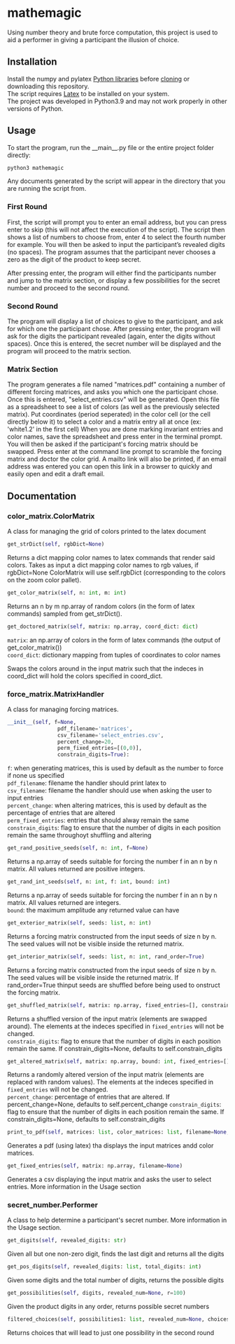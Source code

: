 # mathemagic
Using number theory and brute force computation, this project is used to aid a performer in giving a participant the illusion of choice.

## Installation
<!-- From the "executables" folder of this repository, download the file cooresponding to your operating system.<br>
The executable requires [Latex](https://www.latex-project.org/get/) to be installed on your system. -->
Install the numpy and pylatex [Python libraries](https://docs.python.org/3/installing/index.html) before [cloning](https://docs.github.com/en/github/creating-cloning-and-archiving-repositories/cloning-a-repository) or downloading this repository.<br>
The script requires [Latex](https://www.latex-project.org/get/) to be installed on your system.<br>
The project was developed in Python3.9 and may not work properly in other versions of Python.


## Usage
To start the program, run the \_\_main\_\_.py file or the entire project folder directly:
```bash
python3 mathemagic
```
Any documents generated by the script will appear in the directory that you are running the script from.

### First Round
First, the script will prompt you to enter an email address, but you can press enter to skip (this will not affect the execution of the script). The script then shows a list of numbers to choose from, enter 4 to select the fourth number for example. You will then be asked to input the participant’s revealed digits (no spaces). The program assumes that the participant never chooses a zero as the digit of the product to keep secret.

After pressing enter, the program will either find the participants number and jump to the matrix section, or display a few possibilities for the secret number and proceed to the second round.

### Second Round
The program will display a list of choices to give to the participant, and ask for which one the participant chose. After pressing enter, the program will ask for the digits the participant revealed (again, enter the digits without spaces). Once this is entered, the secret number will be displayed and the program will proceed to the matrix section.

### Matrix Section
The program generates a file named "matrices.pdf" containing a number of different forcing matrices, and asks you which one the participant chose. Once this is entered, "select_entries.csv" will be generated. 
Open this file as a spreadsheet to see a list of colors (as well as the previously selected matrix). Put coordinates (period seperated) in the color cell (or the cell directly below it) to select a color and a matrix entry all at once (ex: 'white1.2' in the first cell)
When you are done marking invariant entries and color names, save the spreadsheet and press enter in the terminal prompt. You will then be asked if the participant's forcing matrix should be swapped. Press enter at the command line prompt to scramble the forcing matrix and doctor the color grid. A mailto link will also be printed, if an email address was entered you can open this link in a browser to quickly and easily open and edit a draft email.

## Documentation
### color_matrix.ColorMatrix

A class for managing the grid of colors printed to the latex document
```python
get_strDict(self, rgbDict=None)
```
Returns a dict mapping color names to latex commands that render said colors.
Takes as input a dict mapping color names to rgb values, if rgbDict=None ColorMatrix will use self.rgbDict (corresponding to the colors on the zoom color pallet).

```python
get_color_matrix(self, n: int, m: int)
```
Returns an n by m np.array of random colors (in the form of latex commands) sampled from get_strDict().

```python
get_doctored_matrix(self, matrix: np.array, coord_dict: dict)
```
`matrix`: an np.array of colors in the form of latex commands (the output of get_color_matrix())<br>
`coord_dict`: dictionary mapping from tuples of coordinates to color names

Swaps the colors around in the input matrix such that the indeces in coord_dict will hold the colors specified in coord_dict.


### force_matrix.MatrixHandler
A class for managing forcing matrices.

```python
__init__(self, f=None, 
                pdf_filename='matrices', 
                csv_filename='select_entries.csv', 
                percent_change=20,
                perm_fixed_entries=[(0,0)],
                constrain_digits=True):
```
`f`: when generating matrices, this is used by default as the number to force if none us specified<br>
`pdf_filename`: filename the handler should print latex to<br>
`csv_filename`: filename the handler should use when asking the user to input entries<br>
`percent_change`: when altering matrices, this is used by default as the percentage of entries that are altered<br>
`perm_fixed_entries`: entries that should alway remain the same<br>
`constrain_digits`: flag to ensure that the number of digits in each position remain the same throughoyt shuffling and altering

```python
get_rand_positive_seeds(self, n: int, f=None)
```
Returns a np.array of seeds suitable for forcing the number f in an n by n matrix. All values returned are positive integers.

```python
get_rand_int_seeds(self, n: int, f: int, bound: int)
```
Returns a np.array of seeds suitable for forcing the number f in an n by n matrix. All values returned are integers.<br>
`bound`: the maximum amplitude any returned value can have

```python
get_exterior_matrix(self, seeds: list, n: int)
```
Returns a forcing matrix constructed from the input seeds of size n by n. The seed values will not be visible inside the returned matrix.

```python
get_interior_matrix(self, seeds: list, n: int, rand_order=True)
```
Returns a forcing matrix constructed from the input seeds of size n by n. The seed values will be visible inside the returned matrix. 
If rand_order=True thinput seeds are shuffled before being used to onstruct the forcing matrix.


```python
get_shuffled_matrix(self, matrix: np.array, fixed_entries=[], constrain_digits=None)
```
Returns a shuffled version of the input matrix (elements are swapped around). The elements at the indeces specified in `fixed_entries` will not be changed.<br>
`constrain_digits`: flag to ensure that the number of digits in each position remain the same. If constrain_digits=None, defaults to self.constrain_digits

```python
get_altered_matrix(self, matrix: np.array, bound: int, fixed_entries=[], percent_change=None, constrain_digits=None)
```
Returns a randomly altered version of the input matrix (elements are replaced with random values). The elements at the indeces specified in `fixed_entries` will not be changed.<br>
`percent_change`: percentage of entries that are altered. If percent_change=None, defaults to self.percent_change
`constrain_digits`: flag to ensure that the number of digits in each position remain the same. If constrain_digits=None, defaults to self.constrain_digits


```python
print_to_pdf(self, matrices: list, color_matrices: list, filename=None, add_borders=True)
```
Generates a pdf (using latex) tha displays the input matrices andd color matrices.

```python
get_fixed_entries(self, matrix: np.array, filename=None)
```
Generates a csv displaying the input matrix and asks the user to select entries. More information in the Usage section


### secret_number.Performer
A class to help determine a participant's secret number. More information in the Usage section.

```python
get_digits(self, revealed_digits: str)
```
Given all but one non-zero digit, finds the last digit and returns all the digits

```python
get_pos_digits(self, revealed_digits: list, total_digits: int)
```
Given some digits and the total number of digits, returns the possible digits

```python
get_possibilities(self, digits, revealed_num=None, r=100)
```
Given the product digits in any order, returns possible secret numbers

```python
filtered_choices(self, possibilities1: list, revealed_num=None, choices=None)
```
Returns choices that will lead to just one possibility in the second round

